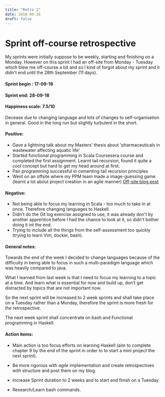 ```yaml
---
title: "Retro 2"
date: 2018-09-26
draft: false
---
```


# Sprint off-course retrospective

My sprints were initially suppose to be weekly, starting and finishing on a Monday. However on this sprint I had an off-site from Monday - Tuesday which blew me off-course a bit and so I kind of forgot about my sprint and it didn't end until the 28th September (11 days).

#### Sprint begin : 17-09-18
#### Sprint end: 28-09-18

#### Happiness scale: 7.5/10
Decease due to changing language and lots of changes to self-organisation in general. Good in the long run but slightly turbulent in the short.

#### Positive:
- Gave a lightning talk about my Masters' thesis about 'pharmaceuticals in wastewater affecting aquatic life'
- Started functional programming in Scala Coursesera course and completed the first assignment. Learnt tail recursion, found it quite a cool concept but hard to get my head around at first.
- Pair programming successful in cementing tail recursion principles
- Went on an offsite where my PPM team made a image-guessing game (learnt a lot about project creation in an agile manner) [Off-site blog post](https://lewis-coleman-blog.netlify.com/post/day_22/)


#### Negative:
- Not being able to focus my learning in Scala - too much to take in at once. Therefore changing languages to Haskell.
- Didn't do the Git log exercise assigned to use, it was already don't by another apprentice before I had the chance to look at it, so didn't bother doing it int the end.
- Trying to include all the things from the self-assessment too quickly (trying to learn Vim, docker, bash).

#### General notes:

Towards the end of the week I decided to change languages because of the difficulty in being able to focus in such a multi-paradigm language which was heavily compared to java.

What I learned from last week is that I need to focus my learning to a topic at a time. And learn what is essential for now and build up, don't get distracted by topics that are not important now.

So the next sprint will be increased to 2 week sprints and shall take place on a Tuesday rather than a Monday, therefore the sprint is more fresh for the retrospective.

The next week sprint shall concentrate on bash and Functional programming in Haskell.

#### Action items:
- Main action is too focus efforts on learning Haskell (aim to complete chapter 9 by the end of the sprint in order to to start a mini project the next sprint).
- Be more rigorous with *agile* implementation and create retrospectives with structure and post them on my blog.
- Increase Sprint duration to 2 weeks and to start and finish on a Tuesday.

- Research/Learn bash commands.
